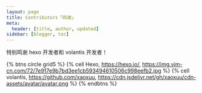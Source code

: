 ```yaml
---
layout: page
title: Contributors「鸣谢」
meta:
  header: [title, author, updated]
sidebar: [blogger, toc]
---
```


特别鸣谢 hexo 开发者和 volantis 开发者！

<!-- ## 开发者信息 -->

{% btns circle grid5 %}
{% cell Hexo, https://hexo.io/, https://img.vim-cn.com/72/7e917e9b7bd3ee1cb593494610506c998eefb2.jpg %}
{% cell volantis, https://github.com/xaoxuu, https://cdn.jsdelivr.net/gh/xaoxuu/cdn-assets/avatar/avatar.png %}
{% endbtns %}
